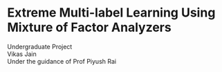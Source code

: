 Extreme Multi-label Learning Using Mixture of Factor Analyzers
=======
Undergraduate Project  
Vikas Jain  
Under the guidance of Prof Piyush Rai